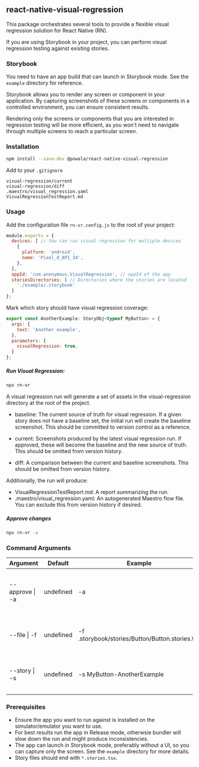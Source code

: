 ## react-native-visual-regression

This package orchestrates several tools to provide a flexible visual regression solution for React Native (RN).

If you are using Storybook in your project, you can perform visual regression testing against existing stories.

### Storybook

You need to have an app build that can launch in Storybook mode. See the `example` directory for reference.

Storybook allows you to render any screen or component in your application. By capturing screenshots of these screens or components in a controlled environment, you can ensure consistent results.

Rendering only the screens or components that you are interested in regression testing will be more efficient, as you won't need to navigate through multiple screens to reach a particular screen.

### Installation

```bash
npm install --save-dev @powala/react-native-visual-regression
```

Add to your `.gitignore`

```
visual-regression/current
visual-regression/diff
.maestro/visual_regression.yaml
VisualRegressionTestReport.md
```

### Usage

Add the configuration file `rn-vr.config.js` to the root of your project:

```javascript
module.exports = {
  devices: [ // You can run visual regression for multiple devices
    {
      platform: 'android',
      name: 'Pixel_8_API_34',
    },
  ],
  appId: 'com.anonymous.VisualRegression', // appId of the app
  storiesDirectories: [ // Directories where the stories are located
    './example/.storybook'
  ]
};
```

Mark which story should have visual regression coverage:

```javascript
export const AnotherExample: StoryObj<typeof MyButton> = {
  args: {
    text: 'Another example',
  },
  parameters: {
    visualRegression: true,
  }
};
```

##### Run Visual Regression:

```bash
npx rn-vr
```

A visual regression run will generate a set of assets in the visual-regression directory at the root of the project.

* baseline: The current source of truth for visual regression. If a given story does not have a baseline set, the initial run will create the baseline screenshot. This should be committed to version control as a reference.

* current: Screenshots produced by the latest visual regression run. If approved, these will become the baseline and the new source of truth. This should be omitted from version history.

* diff: A comparison between the current and baseline screenshots. This should be omitted from version history.

Additionally, the run will produce:

* VisualRegressionTestReport.md: A report summarizing the run.
* .maestro/visual_regression.yaml: An autogenerated Maestro flow file. You can exclude this from version history if desired.

##### Approve changes 

```bash
npx rn-vr -a
```


### Command Arguments

| Argument       | Default   | Example                    | Notes                                                |
| -------------- | --------- | -------------------------- | ---------------------------------------------------- |
| --approve \| -a| undefined | -a                         | Approve base images with the current version         |
| --file \| -f   | undefined | -f .storybook/stories/Button/Button.stories.tsx      | Filename to run visual regression on                 |
| --story \| -s  | undefined | -s MyButton-AnotherExample | Target a particular Story kind-name                  |

### Prerequisites

- Ensure the app you want to run against is installed on the simulator/emulator you want to use.
- For best results run the app in Release mode, otherwsie bundler will slow down the run and might produce inconsistencies.
- The app can launch in Storybook mode, preferably without a UI, so you can capture only the screen. See the `example` directory for more details.
- Story files should end with `*.stories.tsx`.
